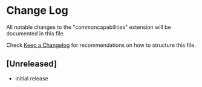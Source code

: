 # Change Log

All notable changes to the "commoncapabilities" extension will be documented in this file.

Check [Keep a Changelog](http://keepachangelog.com/) for recommendations on how to structure this file.

## [Unreleased]

- Initial release